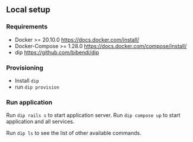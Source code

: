 ## Local setup

### Requirements

* Docker >= 20.10.0 https://docs.docker.com/install/
* Docker-Compose >= 1.28.0 https://docs.docker.com/compose/install/
* dip https://github.com/bibendi/dip

### Provisioning

* Install `dip`
* run `dip provision`

### Run application

Run `dip rails s` to start application server.
Run `dip compose up` to start application and all services.

Run `dip ls` to see the list of other available commands.
